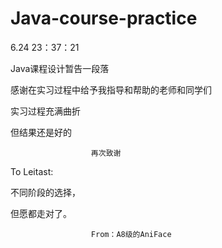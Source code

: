 # Java-course-practice
6.24  23：37：21

Java课程设计暂告一段落

感谢在实习过程中给予我指导和帮助的老师和同学们

实习过程充满曲折

但结果还是好的

                      再次致谢

To Leitast:

   不同阶段的选择，
   
   但愿都走对了。
   
                      From：A8级的AniFace
